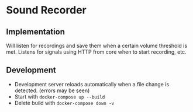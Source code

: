 # Sound Recorder
## Implementation
Will listen for recordings and save them when a certain volume threshold is met. Listens for signals using HTTP from core when to start recording, etc.

## Development
* Development server reloads automatically when a file change is detected. (errors may be seen)
* Start with `docker-compose up --build`
* Delete build with `docker-compose down -v`
